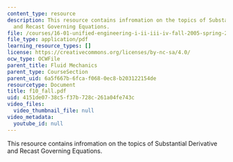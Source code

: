 ```yaml
---
content_type: resource
description: This resource contains infromation on the topics of Substantial Derivative
  and Recast Governing Equations.
file: /courses/16-01-unified-engineering-i-ii-iii-iv-fall-2005-spring-2006/4151de0738c5f37b728c261a04fe743c_f10_fall.pdf
file_type: application/pdf
learning_resource_types: []
license: https://creativecommons.org/licenses/by-nc-sa/4.0/
ocw_type: OCWFile
parent_title: Fluid Mechanics
parent_type: CourseSection
parent_uid: 6a5f667b-6fca-f068-0ec8-b203122154de
resourcetype: Document
title: f10_fall.pdf
uid: 4151de07-38c5-f37b-728c-261a04fe743c
video_files:
  video_thumbnail_file: null
video_metadata:
  youtube_id: null
---
```

This resource contains infromation on the topics of Substantial Derivative and Recast Governing Equations.